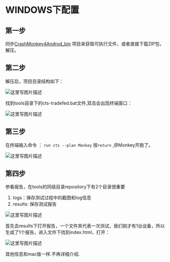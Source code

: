 # WINDOWS下配置

## 第一步
 

同步[CrashMonkey4Androd_bin](https://github.com/DoctorQ/CrashMonkey4Androd_bin.git)  项目来获取可执行文件，或者直接下载ZIP包，解压。

## 第二步

解压后，项目目录结构如下：

![这里写图片描述](http://img.blog.csdn.net/20150605155345923)

找到tools目录下的cts-tradefed.bat文件,双击会出现终端窗口：

![这里写图片描述](http://img.blog.csdn.net/20150605155436600)



## 第三步

在终端输入命令 ： `run cts --plan Monkey` 按`return` ,@Monkey开跑了。

![这里写图片描述](http://img.blog.csdn.net/20150605155636736)

## 第四步

参看报告，在tools的同级目录repository下有2个目录很重要
1. logs：保存测试过程中的截图和log信息
2. results: 保存测试报告

![这里写图片描述](http://img.blog.csdn.net/20150605155930153)

首先去results下打开报告，一个文件夹代表一次测试，我们刚才有1台设备，所以生成了1个报告，进入文件下找到index.html，打开：

![这里写图片描述](http://img.blog.csdn.net/20150605160151474)



其他信息和mac版一样.不再详细介绍.

